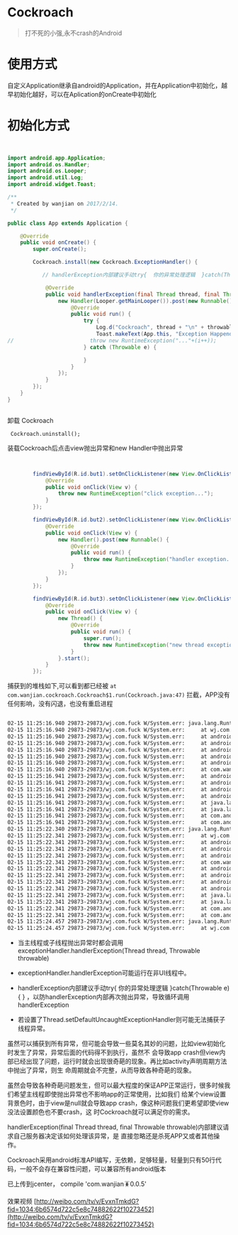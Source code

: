 # Cockroach

> 打不死的小强,永不crash的Android


# 使用方式

自定义Application继承自android的Application，并在Application中初始化，越早初始化越好，可以在Aplication的onCreate中初始化

# 初始化方式

```java
  

import android.app.Application;
import android.os.Handler;
import android.os.Looper;
import android.util.Log;
import android.widget.Toast;

/**
 * Created by wanjian on 2017/2/14.
 */

public class App extends Application {

    @Override
    public void onCreate() {
        super.onCreate();

        Cockroach.install(new Cockroach.ExceptionHandler() {

           // handlerException内部建议手动try{  你的异常处理逻辑  }catch(Throwable e){ } ，以防handlerException内部再次抛出异常，导致循环调用handlerException

            @Override
            public void handlerException(final Thread thread, final Throwable throwable) {
                new Handler(Looper.getMainLooper()).post(new Runnable() {
                    @Override
                    public void run() {
                        try {
                            Log.d("Cockroach", thread + "\n" + throwable.toString());
                            Toast.makeText(App.this, "Exception Happend\n" + thread + "\n" + throwable.toString(), Toast.LENGTH_SHORT).show();
//                        throw new RuntimeException("..."+(i++));
                        } catch (Throwable e) {

                        }
                    }
                });
            }
        });
    }
}



```
卸载 Cockroach

` Cockroach.uninstall();`


装载Cockroach后点击view抛出异常和new Handler中抛出异常

```java


        findViewById(R.id.but1).setOnClickListener(new View.OnClickListener() {
            @Override
            public void onClick(View v) {
                throw new RuntimeException("click exception...");
            }
        });

        findViewById(R.id.but2).setOnClickListener(new View.OnClickListener() {
            @Override
            public void onClick(View v) {
                new Handler().post(new Runnable() {
                    @Override
                    public void run() {
                        throw new RuntimeException("handler exception...");
                    }
                });
            }
        });

        findViewById(R.id.but3).setOnClickListener(new View.OnClickListener() {
            @Override
            public void onClick(View v) {
                new Thread() {
                    @Override
                    public void run() {
                        super.run();
                        throw new RuntimeException("new thread exception...");
                    }
                }.start();
            }
        });


```

捕获到的堆栈如下,可以看到都已经被 `at com.wanjian.cockroach.Cockroach$1.run(Cockroach.java:47)` 拦截，APP没有任何影响，没有闪退，也没有重启进程

```html

02-15 11:25:16.940 29873-29873/wj.com.fuck W/System.err: java.lang.RuntimeException: click exception...
02-15 11:25:16.940 29873-29873/wj.com.fuck W/System.err:     at wj.com.fuck.MainActivity$3.onClick(MainActivity.java:53)
02-15 11:25:16.940 29873-29873/wj.com.fuck W/System.err:     at android.view.View.performClick(View.java:4909)
02-15 11:25:16.940 29873-29873/wj.com.fuck W/System.err:     at android.view.View$PerformClick.run(View.java:20390)
02-15 11:25:16.940 29873-29873/wj.com.fuck W/System.err:     at android.os.Handler.handleCallback(Handler.java:815)
02-15 11:25:16.940 29873-29873/wj.com.fuck W/System.err:     at android.os.Handler.dispatchMessage(Handler.java:104)
02-15 11:25:16.940 29873-29873/wj.com.fuck W/System.err:     at android.os.Looper.loop(Looper.java:194)
02-15 11:25:16.940 29873-29873/wj.com.fuck W/System.err:     at com.wanjian.cockroach.Cockroach$1.run(Cockroach.java:47)
02-15 11:25:16.941 29873-29873/wj.com.fuck W/System.err:     at android.os.Handler.handleCallback(Handler.java:815)
02-15 11:25:16.941 29873-29873/wj.com.fuck W/System.err:     at android.os.Handler.dispatchMessage(Handler.java:104)
02-15 11:25:16.941 29873-29873/wj.com.fuck W/System.err:     at android.os.Looper.loop(Looper.java:194)
02-15 11:25:16.941 29873-29873/wj.com.fuck W/System.err:     at android.app.ActivityThread.main(ActivityThread.java:5826)
02-15 11:25:16.941 29873-29873/wj.com.fuck W/System.err:     at java.lang.reflect.Method.invoke(Native Method)
02-15 11:25:16.941 29873-29873/wj.com.fuck W/System.err:     at java.lang.reflect.Method.invoke(Method.java:372)
02-15 11:25:16.941 29873-29873/wj.com.fuck W/System.err:     at com.android.internal.os.ZygoteInit$MethodAndArgsCaller.run(ZygoteInit.java:1009)
02-15 11:25:16.941 29873-29873/wj.com.fuck W/System.err:     at com.android.internal.os.ZygoteInit.main(ZygoteInit.java:804)
02-15 11:25:22.340 29873-29873/wj.com.fuck W/System.err: java.lang.RuntimeException: handler exception...
02-15 11:25:22.341 29873-29873/wj.com.fuck W/System.err:     at wj.com.fuck.MainActivity$4$1.run(MainActivity.java:63)
02-15 11:25:22.341 29873-29873/wj.com.fuck W/System.err:     at android.os.Handler.handleCallback(Handler.java:815)
02-15 11:25:22.341 29873-29873/wj.com.fuck W/System.err:     at android.os.Handler.dispatchMessage(Handler.java:104)
02-15 11:25:22.341 29873-29873/wj.com.fuck W/System.err:     at android.os.Looper.loop(Looper.java:194)
02-15 11:25:22.341 29873-29873/wj.com.fuck W/System.err:     at com.wanjian.cockroach.Cockroach$1.run(Cockroach.java:47)
02-15 11:25:22.341 29873-29873/wj.com.fuck W/System.err:     at android.os.Handler.handleCallback(Handler.java:815)
02-15 11:25:22.341 29873-29873/wj.com.fuck W/System.err:     at android.os.Handler.dispatchMessage(Handler.java:104)
02-15 11:25:22.341 29873-29873/wj.com.fuck W/System.err:     at android.os.Looper.loop(Looper.java:194)
02-15 11:25:22.341 29873-29873/wj.com.fuck W/System.err:     at android.app.ActivityThread.main(ActivityThread.java:5826)
02-15 11:25:22.341 29873-29873/wj.com.fuck W/System.err:     at java.lang.reflect.Method.invoke(Native Method)
02-15 11:25:22.341 29873-29873/wj.com.fuck W/System.err:     at java.lang.reflect.Method.invoke(Method.java:372)
02-15 11:25:22.341 29873-29873/wj.com.fuck W/System.err:     at com.android.internal.os.ZygoteInit$MethodAndArgsCaller.run(ZygoteInit.java:1009)
02-15 11:25:22.341 29873-29873/wj.com.fuck W/System.err:     at com.android.internal.os.ZygoteInit.main(ZygoteInit.java:804)
02-15 11:25:24.457 29873-29873/wj.com.fuck W/System.err: java.lang.RuntimeException: new thread exception...
02-15 11:25:24.457 29873-29873/wj.com.fuck W/System.err:     at wj.com.fuck.MainActivity$5$1.run(MainActivity.java:76)

```

 
* 当主线程或子线程抛出异常时都会调用exceptionHandler.handlerException(Thread thread, Throwable throwable)
     
* exceptionHandler.handlerException可能运行在非UI线程中。
    
* handlerException内部建议手动try{  你的异常处理逻辑  }catch(Throwable e){ } ，以防handlerException内部再次抛出异常，导致循环调用handlerException
    
* 若设置了Thread.setDefaultUncaughtExceptionHandler则可能无法捕获子线程异常。

虽然可以捕获到所有异常，但可能会导致一些莫名其妙的问题，比如view初始化时发生了异常，异常后面的代码得不到执行，虽然不
会导致app crash但view内部已经出现了问题，运行时就会出现很奇葩的现象。再比如activity声明周期方法中抛出了异常，则生
命周期就会不完整，从而导致各种奇葩的现象。

虽然会导致各种奇葩问题发生，但可以最大程度的保证APP正常运行，很多时候我们希望主线程即使抛出异常也不影响app的正常使用，比如我们
给某个view设置背景色时，由于view是null就会导致app crash，像这种问题我们更希望即使view没法设置颜色也不要crash，这
时Cockroach就可以满足你的需求。

handlerException(final Thread thread, final Throwable throwable)内部建议请求自己服务器决定该如何处理该异常，是
直接忽略还是杀死APP又或者其他操作。


Cockroach采用android标准API编写，无依赖，足够轻量，轻量到只有50行代码，一般不会存在兼容性问题，可以兼容所有android版本

已上传到jcenter， compile 'com.wanjian:cockroach:0.0.5'

效果视频  [http://weibo.com/tv/v/EvxnTmkdG?fid=1034:6b6574d722c5e8c74882622f10273452](http://weibo.com/tv/v/EvxnTmkdG?fid=1034:6b6574d722c5e8c74882622f10273452)
